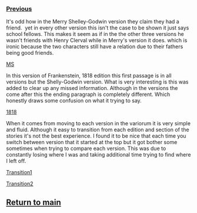 ### [Previous](https://jzm6677.github.io/Jay_Site/)

It's odd how in the Merry Shelley-Godwin version they claim they had a friend.  yet in every other version this isn't the case to be shown it just says school fellows. This makes it seem as if in the the other three versions he wasn't friends with Henry Clerval while in Merry's version it does. which is ironic because the two characters still have a relation due to their fathers being good friends.

[MS](images/ms.png)

In this version of Frankenstein, 1818 edition this first passage is in all versions but the Shelly-Godwin version. What is very interesting is this was added to clear up any missed information. Although in the versions the come after this the ending paragraph is completely different. Which honestly draws some confusion on what it trying to say.

[1818](images/1818.png)

When it comes from moving to each version in the variorum it is very simple and fluid. Although it easy to transition from each edition and section of the stories it's not the best experience. I found it to be nice that each time you switch between version that it started at the top but it got bother some sometimes when trying to compare each version. This was due to constantly losing where I was and taking additional time trying to find where I left off.

[Transition1](images/tran1.png)

[Transition2](images/tran2.png)



## [Return to main](https://jzm6677.github.io/Jay_Site/)
